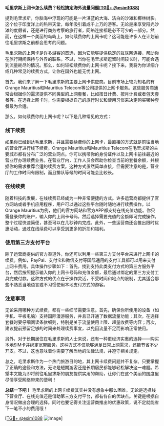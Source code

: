 **毛里求斯上网卡怎么续费？轻松搞定海外流量问题[[TG💪+ @esim1088](https://t.me/s/esim1088)]**

提到毛里求斯，你脑海中浮现的可能是一片湛蓝的大海、洁白的沙滩和椰林树影。这个位于印度洋上的热带天堂，每年吸引着成千上万的游客。无论是来享受阳光沙滩的度假者，还是进行商务考察的旅行者，网络连接都是必不可少的一部分。然而，在这样一个美丽的岛屿上，如何续费你的上网卡呢？这可能是许多人在计划前往毛里求斯之前都会思考的问题。

毛里求斯的上网卡是许多游客的首选，因为它能够提供稳定的互联网连接，帮助你在旅行期间保持与外界的联系。不过，当你在毛里求斯逗留时间较长时，可能会遇到流量耗尽的情况。那么，如何轻松续费你的上网卡呢？接下来，我将为你详细介绍几种常见的续费方式，让你在国外也能无忧上网。

首先，我们来了解一下毛里求斯的主要上网卡供应商。目前市场上较为知名的有Orange Mauritius和Mauritius Telecom等公司提供的上网卡服务。这些服务商通常会根据你的需求提供不同类型的上网套餐，比如按日计费、按月计费或者包天套餐等。在选择上网卡时，你需要根据自己的旅行时长和使用习惯来决定购买哪种套餐最为合适。

那么，如何续费你的上网卡呢？以下是几种常见的方式：

### 线下续费

如果你已经到达毛里求斯，并且需要续费你的上网卡，最直接的方式就是前往当地的营业厅进行线下续费。Orange Mauritius和Mauritius Telecom在毛里求斯的主要城市都有分布广泛的营业网点。你可以携带你的身份证件以及上网卡前往最近的营业厅办理续费业务。在营业厅内，工作人员会帮助你检查当前的套餐余额，并根据你的需求推荐合适的续费方案。这种方式虽然简单直接，但需要注意的是，营业厅的工作时间有限制，而且排队等候的时间可能会比较长。

### 在线续费

随着科技的发展，在线续费已经成为一种非常便捷的方式。许多运营商都提供了官方网站或者手机应用程序，用户可以通过这些平台随时随地进行续费操作。以Orange Mauritius为例，他们的官方网站和官方APP都支持在线充值功能。你只需登录你的账户，输入你的上网卡号码，然后选择需要充值的金额即可完成操作。整个过程快速简便，甚至可以在几秒钟内完成。此外，一些运营商还会推出限时优惠活动，通过在线续费可以享受到更多的折扣和福利。

### 使用第三方支付平台

除了运营商提供的官方渠道外，你还可以利用一些第三方支付平台来进行上网卡的续费。例如，PayPal、支付宝和微信支付等国际通用的支付工具都可以用来支付上网卡费用。具体操作步骤如下：首先，找到支持此类支付方式的第三方服务平台，然后按照提示输入你的上网卡号码和充值金额，最后通过绑定的第三方支付工具完成付款。这种方式的优点在于操作灵活，不受时间和地点的限制，尤其适合那些不熟悉当地语言或不习惯使用本地支付方式的游客。

### 注意事项

无论采用哪种方式续费，都有一些细节需要注意。首先，确保你所使用的设备（如手机、平板电脑）支持国际漫游服务，并且已开通了数据流量功能；其次，在选择套餐时要仔细阅读条款细则，特别是关于流量使用上限、超量收费等内容；再次，建议提前预留足够的时间来处理续费事宜，以免因流量不足而影响正常使用。

另外，对于长期居住在毛里求斯的人士来说，还有一种更经济实惠的选择——购买本地SIM卡并绑定宽带服务。这种方式不仅能够满足日常上网需求，还能节省不少开支。不过，这也意味着你需要了解当地的法律法规，并遵守相关规定。

总之，毛里求斯作为一个热门旅游目的地，其上网卡续费问题并不复杂。只要掌握了正确的途径和方法，无论是短期游客还是长期居民都能够轻松解决这一难题。希望本文能为即将前往毛里求斯的朋友提供实用的帮助，让你们在这个美丽的国度里尽情享受网络带来的便利！

**总结一下吧！** 毛里求斯的上网卡续费其实并没有想象中那么困难。无论是选择线下营业厅、在线充值还是借助第三方支付平台，都有各自的优缺点。关键是根据自身情况做出合理的选择。同时也要记得关注运营商推出的优惠政策，说不定就能省下一笔不小的费用哦！

[[TG💪+ @esim1088](https://t.me/s/esim1088) ![Image](https://i.postimg.cc/4NQfJmqS/Snipaste-2025-05-13-00-14-12.png)]